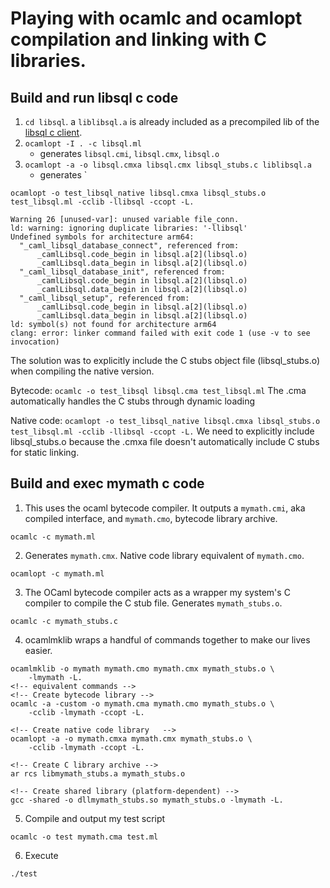# Playing with ocamlc and ocamlopt compilation and linking with C libraries.



## Build and run libsql c code

1. `cd libsql`. a `liblibsql.a` is already included as a precompiled lib of the [libsql c client](https://github.com/tursodatabase/libsql-c#).
2. `ocamlopt -I . -c libsql.ml`
    - generates `libsql.cmi`, `libsql.cmx`, `libsql.o`
3. `ocamlopt -a -o libsql.cmxa libsql.cmx libsql_stubs.c liblibsql.a`
    - generates `

`ocamlopt -o test_libsql_native libsql.cmxa libsql_stubs.o test_libsql.ml -cclib -llibsql -ccopt -L.`


```
Warning 26 [unused-var]: unused variable file_conn.
ld: warning: ignoring duplicate libraries: '-llibsql'
Undefined symbols for architecture arm64:
  "_caml_libsql_database_connect", referenced from:
      _camlLibsql.code_begin in libsql.a[2](libsql.o)
      _camlLibsql.data_begin in libsql.a[2](libsql.o)
  "_caml_libsql_database_init", referenced from:
      _camlLibsql.code_begin in libsql.a[2](libsql.o)
      _camlLibsql.data_begin in libsql.a[2](libsql.o)
  "_caml_libsql_setup", referenced from:
      _camlLibsql.code_begin in libsql.a[2](libsql.o)
      _camlLibsql.data_begin in libsql.a[2](libsql.o)
ld: symbol(s) not found for architecture arm64
clang: error: linker command failed with exit code 1 (use -v to see invocation)

```

The solution was to explicitly include the C stubs object file (libsql_stubs.o) when compiling the native version.

Bytecode: `ocamlc -o test_libsql libsql.cma test_libsql.ml`
The .cma automatically handles the C stubs through dynamic loading

Native code: `ocamlopt -o test_libsql_native libsql.cmxa libsql_stubs.o test_libsql.ml -cclib -llibsql -ccopt -L.`
We need to explicitly include libsql_stubs.o because the .cmxa file doesn't automatically include C stubs for static linking.

## Build and exec mymath c code

1. This uses the ocaml bytecode compiler. It outputs a `mymath.cmi`, aka compiled interface, and `mymath.cmo`, bytecode library archive.
```
ocamlc -c mymath.ml
```

2. Generates `mymath.cmx`. Native code library equivalent of `mymath.cmo`.
```
ocamlopt -c mymath.ml
```

3. The OCaml bytecode compiler acts as a wrapper my system's C compiler to compile the C stub file.
Generates `mymath_stubs.o`.
```
ocamlc -c mymath_stubs.c
```

4. ocamlmklib wraps a handful of commands together to make our lives easier. 
```
ocamlmklib -o mymath mymath.cmo mymath.cmx mymath_stubs.o \
    -lmymath -L.
<!-- equivalent commands -->
<!-- Create bytecode library -->
ocamlc -a -custom -o mymath.cma mymath.cmo mymath_stubs.o \
    -cclib -lmymath -ccopt -L.

<!-- Create native code library   -->
ocamlopt -a -o mymath.cmxa mymath.cmx mymath_stubs.o \
    -cclib -lmymath -ccopt -L.

<!-- Create C library archive -->
ar rcs libmymath_stubs.a mymath_stubs.o

<!-- Create shared library (platform-dependent) -->
gcc -shared -o dllmymath_stubs.so mymath_stubs.o -lmymath -L.
```

5. Compile and output my test script
```
ocamlc -o test mymath.cma test.ml
```

6. Execute
```
./test
```
